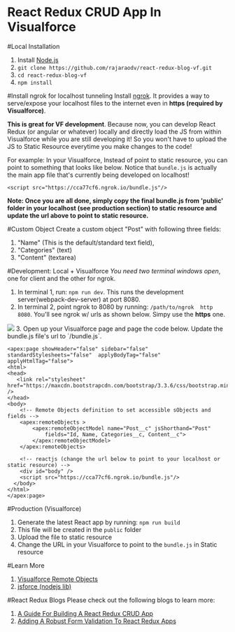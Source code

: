 # React Redux CRUD App In Visualforce


#Local Installation
1. Install <a href="https://nodejs.org" target="_blank">Node.js</a> 
2. `git clone https://github.com/rajaraodv/react-redux-blog-vf.git`
3. `cd react-redux-blog-vf`
4. `npm install`

#Install ngrok for localhost tunneling
Install <a href="https://ngrok.com" target="_blank">ngrok</a>. It provides a way to serve/expose your localhost files to the internet even in **https (required by Visualforce)**.  

**This is great for VF development**. Because now, you can develop React Redux (or angular or whatever) locally and directly load the JS from within Visualforce while you are still developing it! So you won't have to  upload the JS to Static Resource everytime you make changes to the code!

For example: In your Visualforce,
Instead of point to static resource, you can point to something that looks like below. Notice that `bundle.js` is actually the main app file that's currently being developed on localhost!
 
`<script src="https://cca77cf6.ngrok.io/bundle.js"/>`

**Note: Once you are all done, simply copy the final bundle.js from 'public' folder in your localhost (see production section) to static resource and update the url above to point to static resource.**

#Custom Object
Create a custom object "Post" with following three fields: 

1. "Name" (This is the default/standard text field), 
2. "Categories" (text) 
3. "Content" (textarea)

#Development: Local + Visualforce
*You need two terminal windows open*, one for client and the other for ngrok.

1. In terminal 1, run: `npm run dev`. This runs the development server(webpack-dev-server) at port 8080.
2. In terminal 2, point ngrok to 8080 by running: `/path/to/ngrok  http 8080`. You'll see ngrok w/ urls as shown below. Simpy use the **https** one.
  <img src="https://raw.githubusercontent.com/rajaraodv/react-redux-blog-vf/master/ngrok.png" />
3. Open up your Visualforce page and page the code below. Update the bundle.js file's url to `<your ngrok's https url>/bundle.js`.

```
<apex:page showHeader="false" sidebar="false" standardStylesheets="false"  applyBodyTag="false" applyHtmlTag="false">
<html>
<head>
   <link rel="stylesheet" href="https://maxcdn.bootstrapcdn.com/bootstrap/3.3.6/css/bootstrap.min.css" />
</head>
<body>
    <!-- Remote Objects definition to set accessible sObjects and fields -->
    <apex:remoteObjects >
        <apex:remoteObjectModel name="Post__c" jsShorthand="Post" 
            fields="Id, Name, Categories__c, Content__c">
        </apex:remoteObjectModel>
    </apex:remoteObjects>

    <!-- reactjs (change the url below to point to your localhost or static resource) -->
    <div id="body" />
    <script src="https://cca77cf6.ngrok.io/bundle.js"/>
  </body>
</html>
</apex:page>
```


#Production (Visualforce)

1. Generate the latest React app by running: `npm run build`
2. This file will be created in the `public` folder
3. Upload the file to static resource
4. Change the URL in your Visualforce to point to the `bundle.js` in Static resource


#Learn More
1. <a href="https://developer.salesforce.com/docs/atlas.en-us.pages.meta/pages/pages_remote_objects.htm" target="_blank">Visualforce Remote Objects</a>
2. <a href="https://jsforce.github.io" target="_blank">jsforce (nodejs lib)</a>


#React Redux Blogs
Please check out the following blogs to learn more:

1. <a href="https://medium.com/@rajaraodv/a-guide-for-building-a-react-redux-crud-app-7fe0b8943d0f#.kjkfygy88" target="_blank">A Guide For Building A React Redux CRUD App</a>
2. <a href="https://medium.com/@rajaraodv/adding-a-robust-form-validation-to-react-redux-apps-616ca240c124" target="_blank">Adding A Robust Form Validation To React Redux Apps</a></b> 



